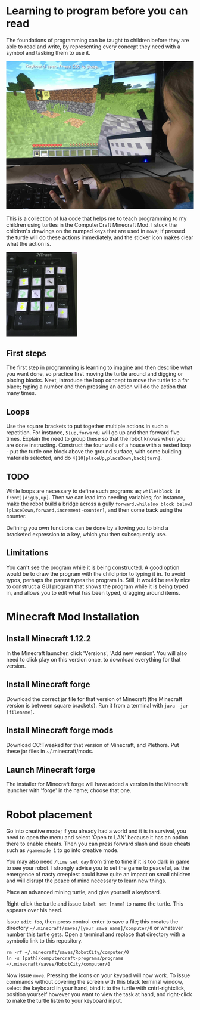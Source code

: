 # Learning to program before you can read

The foundations of programming can be taught to children before they are able to read and write, by representing every concept they need with a symbol and tasking them to use it.

![picture of child controlling computercraft turtle](demo_pictures/child_controlling_turtle.jpg)

This is a collection of lua code that helps me to teach programming to my children using turtles in the ComputerCraft Minecraft Mod. I stuck the children's drawings on the numpad keys that are used in `move`; if pressed the turtle will do these actions immediately, and the sticker icon makes clear what the action is.

![picture of my numpad with icons stuck on the keys](demo_pictures/keyboard_stickers.png)

## First steps

The first step in programming is learning to imagine and then describe what you want done, so practice first moving the turtle around and digging or placing blocks. Next, introduce the loop concept to move the turtle to a far place; typing a number and then pressing an action will do the action that many times. 

## Loops

Use the square brackets to put together multiple actions in such a repetition. For instance, `5[up,forward]` will go up and then forward five times. Explain the need to group these so that the robot knows when you are done instructing. Construct the four walls of a house with a nested loop - put the turtle one block above the ground surface, with some building materials selected, and do `4[10[placeUp,placeDown,back]turn]`.

## TODO

While loops are necessary to define such programs as; `while(block in front)[digUp,up]`. Then we can lead into needing variables; for instance, make the robot build a bridge across a gully `forward,while(no block below)[placeDown,forward,increment-counter]`, and then come back using the counter.

Defining you own functions can be done by allowing you to bind a bracketed expression to a key, which you then subsequently use.

## Limitations

You can't see the program while it is being constructed. A good option would be to draw the program with the child prior to typing it in. To avoid typos, perhaps the parent types the program in. Still, it would be really nice to construct a GUI program that shows the program while it is being typed in, and allows you to edit what has been typed, dragging around items.

# Minecraft Mod Installation

## Install Minecraft 1.12.2

In the Minecraft launcher, click 'Versions', 'Add new version'. You will also need to click play on this version once, to download everything for that version.

## Install Minecraft forge

Download the correct jar file for that version of Minecraft (the Minecraft version is between square brackets). Run it from a terminal with `java -jar [filename]`.

## Install Minecraft forge mods

Download CC:Tweaked for that version of Minecraft, and Plethora. Put these jar files in ~/.minecraft/mods.

## Launch Minecraft forge

The installer for Minecraft forge will have added a version in the Minecraft launcher with 'forge' in the name; choose that one.

# Robot placement

Go into creative mode; if you already had a world and it is in survival, you need to open the menu and select 'Open to LAN' because it has an option there to enable cheats. Then you can press forward slash and issue cheats such as `/gamemode 1` to go into creative mode.

You may also need `/time set day` from time to time if it is too dark in game to see your robot. I strongly advise you to set the game to peaceful, as the emergence of nasty creepiest could have quite an impact on small children and will disrupt the peace of mind necessary to learn new things.

Place an advanced mining turtle, and give yourself a keyboard.

Right-click the turtle and issue `label set [name]` to name the turtle. This appears over his head.

Issue `edit foo`, then press control-enter to save a file; this creates the directory `~/.minecraft/saves/[your_save_name]/computer/0` or whatever number this turtle gets. Open a terminal and replace that directory with a symbolic link to this repository.

```
rm -rf ~/.minecraft/saves/RobotCity/computer/0
ln -s [path]/computercraft-programs/programs ~/.minecraft/saves/RobotCity/computer/0
```

Now issue `move`. Pressing the icons on your keypad will now work. To issue commands without covering the screen with this black terminal window, select the keyboard in your hand, bind it to the turtle with cntrl-rightclick, position yourself however you want to view the task at hand, and right-click to make the turtle listen to your keyboard input.

